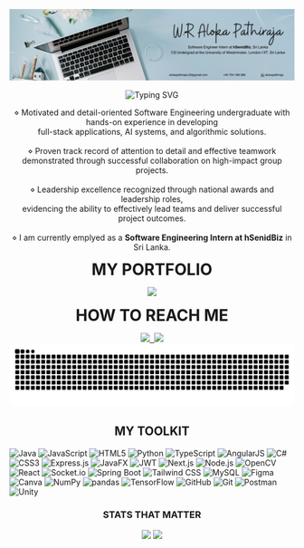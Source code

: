 <!-- Profile Banner -->
![Profile Banner](https://github.com/webdevpathiraja/webdevpathiraja/blob/main/new%20banner.png)

<!-- Typing SVG Header -->
<div align="center">

![Typing SVG](https://readme-typing-svg.demolab.com?font=Fira+Code&size=24&duration=1500&pause=700&color=FFFFFF&center=true&vCenter=true&width=1000&height=60&lines=Hello+World,+I'm+Aloka+Pathiraja!;Crafting+AI-powered+solutions.;Building+full-stack+web+applications.;Designing+Computer-Vision+systems.;Optimizing+software+with+algorithms.;Creating+UI%2FUX-focused+experiences.)

</div>

<!-- Tagline -->
<!--<p align="center">
  Fast Learner | Tinkerer | Developer | Explorer | Risk-Taker
</p>-->

<!-- Intro Paragraph -->
<p align="center">
⋄ Motivated and detail-oriented Software Engineering undergraduate with hands-on experience in developing <br>
full-stack applications, AI systems, and algorithmic solutions. <br><br>
⋄ Proven track record of attention to detail and effective teamwork <br> demonstrated through successful collaboration on high-impact group projects. <br><br>
⋄ Leadership excellence recognized through national awards and leadership roles, <br>evidencing the ability to effectively lead teams and deliver successful project outcomes. <br><br>
⋄ I am currently emplyed as a <strong>Software Engineering Intern at hSenidBiz</strong> in Sri Lanka.
</p>

<!-- Portfolio -->
<p align="center"><strong><span style="font-size: 2em;">MY PORTFOLIO</span></strong></p>
<div align="center">
  <kbd>
    <a href="https://alokaapathiraja.netlify.app/" target="_blank" title="My Portfolio">
      <img src="https://img.shields.io/badge/-My Portfolio-ff6969?style=for-the-badge" />
    </a>
  </kbd>
</div>
<P></P>

<!-- Contact -->
<p align="center"><strong><span style="font-size: 2em;">HOW TO REACH ME</span></strong></p>
<div align="center">
  <kbd>
    <a href="mailto:alokapathiraja.03@gmail.com" target="_blank" title="Mail Me">
      <img src="https://img.shields.io/badge/-Mail Me-FFB22C?style=for-the-badge" />
    </a>
    <a href="https://www.linkedin.com/in/alokapathiraja" target="_blank" title="LinkedIn">
      <img src="https://img.shields.io/badge/-LinkedIn-0A3981?style=for-the-badge&logo=Linkedin&logoColor=white" />
    </a>
  </kbd>
</div>

<!-- GitHub Snake Animation -->
<picture>
  <source media="(prefers-color-scheme: dark)" srcset="https://raw.githubusercontent.com/webdevpathiraja/webdevpathiraja/output/github-snake-dark.svg" />
  <source media="(prefers-color-scheme: light)" srcset="https://raw.githubusercontent.com/webdevpathiraja/webdevpathiraja/output/github-snake.svg" />
  <img alt="github-snake" src="https://raw.githubusercontent.com/webdevpathiraja/webdevpathiraja/output/github-snake.svg" />
</picture>

<!-- Toolkit -->
<h2 align="center">MY TOOLKIT</h2>

![Java](https://img.shields.io/badge/Java-FF8000.svg?style=flat&logo=openjdk&logoColor=black) 
![JavaScript](https://img.shields.io/badge/JavaScript-FCCD2A.svg?style=flat&logo=javascript&logoColor=black) 
![HTML5](https://img.shields.io/badge/HTML5-C70039.svg?style=flat&logo=html5&logoColor=white) 
![Python](https://img.shields.io/badge/Python-295F98?style=flat&logo=python&logoColor=white) 
![TypeScript](https://img.shields.io/badge/TypeScript-%23007ACC.svg?style=flat&logo=typescript&logoColor=white) 
![AngularJS](https://img.shields.io/badge/AngularJS-A02334.svg?style=flat&logo=angularjs&logoColor=white) 
![C#](https://img.shields.io/badge/C%23-711DB0.svg?style=flat&logo=csharp&logoColor=white) 
![CSS3](https://img.shields.io/badge/CSS3-003285.svg?style=flat&logo=css3&logoColor=white) 
![Express.js](https://img.shields.io/badge/Express.js-%23404d59.svg?style=flat&logo=express&logoColor=%2361DAFB) 
![JavaFX](https://img.shields.io/badge/JavaFX-FB8B24.svg?style=flat&logo=javafx&logoColor=white) 
![JWT](https://img.shields.io/badge/JWT-D6DAC8?style=flat&logo=JSON%20web%20tokens&logoColor=black) 
![Next.js](https://img.shields.io/badge/Next.js-4D4D4D?style=flat&logo=next.js&logoColor=white) 
![Node.js](https://img.shields.io/badge/Node.js-09b43a?style=flat&logo=node.js&logoColor=black) 
![OpenCV](https://img.shields.io/badge/OpenCV-BB2205.svg?style=flat&logo=opencv&logoColor=white) 
![React](https://img.shields.io/badge/React-%2320232a.svg?style=flat&logo=react&logoColor=%2361DAFB) 
![Socket.io](https://img.shields.io/badge/Socket.io-D6DAC8?style=flat&logo=socket.io&logoColor=black) 
![Spring Boot](https://img.shields.io/badge/Spring%20Boot-5CB338.svg?style=flat&logo=spring&logoColor=white) 
![Tailwind CSS](https://img.shields.io/badge/Tailwind%20CSS-B15EFF.svg?style=flat&logo=tailwind-css&logoColor=black) 
![MySQL](https://img.shields.io/badge/MySQL-00BCD4.svg?style=flat&logo=mysql&logoColor=black) 
![Figma](https://img.shields.io/badge/Figma-F6E1C3.svg?style=flat&logo=figma&logoColor=black) 
![Canva](https://img.shields.io/badge/Canva-%2300C4CC.svg?style=flat&logo=Canva&logoColor=black) 
![NumPy](https://img.shields.io/badge/NumPy-%23013243.svg?style=flat&logo=numpy&logoColor=white) 
![pandas](https://img.shields.io/badge/pandas-003285.svg?style=flat&logo=pandas&logoColor=white) 
![TensorFlow](https://img.shields.io/badge/TensorFlow-FA812F.svg?style=flat&logo=TensorFlow&logoColor=white) 
![GitHub](https://img.shields.io/badge/GitHub-%23121011.svg?style=flat&logo=github&logoColor=white) 
![Git](https://img.shields.io/badge/Git-FDA403.svg?style=flat&logo=git&logoColor=white)
![Postman](https://img.shields.io/badge/Postman-FF6C37?style=flat&logo=postman&logoColor=white) 
![Unity](https://img.shields.io/badge/unity-191919.svg?style=flat&logo=unity&logoColor=white)

<p> </p>

<!-- Stats -->
<h3 align="center">STATS THAT MATTER</h3>
<p align="center">
  <img src="https://github-readme-stats.vercel.app/api?username=webdevpathiraja&theme=vision-friendly-dark&hide_border=false&include_all_commits=true&count_private=false" />
  <img src="https://github-readme-streak-stats.herokuapp.com/?user=webdevpathiraja&theme=vision_friendly_dark&hide_border=false" />
</p>
